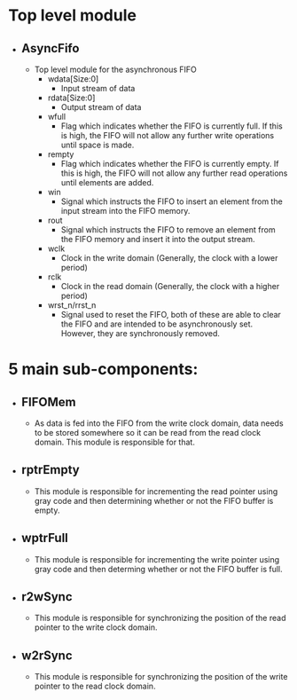 # Top level module

- ## AsyncFifo
    - Top level module for the asynchronous FIFO 
        - wdata[Size:0] 
            - Input stream of data
        - rdata[Size:0] 
            - Output stream of data
        - wfull 
            - Flag which indicates whether the FIFO is currently full. If this is high, the FIFO will not allow any further write operations until space is made.
        - rempty 
            - Flag which indicates whether the FIFO is currently empty. If this is high, the FIFO will not allow any further read operations until elements are added.
        - win 
            - Signal which instructs the FIFO to insert an element from the input stream into the FIFO memory. 
        - rout
            - Signal which instructs the FIFO to remove an element from the FIFO memory and insert it into the output stream.
        - wclk
            - Clock in the write domain (Generally, the clock with a lower period)
        - rclk
            - Clock in the read domain (Generally, the clock with a higher period)
        - wrst_n/rrst_n
            - Signal used to reset the FIFO, both of these are able to clear the FIFO and are intended to be asynchronously set. However, they are synchronously removed.

# 5 main sub-components:
- ## FIFOMem
    - As data is fed into the FIFO from the write clock domain, data needs to be stored somewhere so it can be read from the read clock domain. This module is responsible for that.
- ## rptrEmpty
    - This module is responsible for incrementing the read pointer using gray code and then determining whether or not the FIFO buffer is empty.
- ## wptrFull
    - This module is responsible for incrementing the write pointer using gray code and then determing whether or not the FIFO buffer is full.
- ## r2wSync
    - This module is responsible for synchronizing the position of the read pointer to the write clock domain.
- ## w2rSync
    - This module is responsible for synchronizing the position of the write pointer to the read clock domain.
